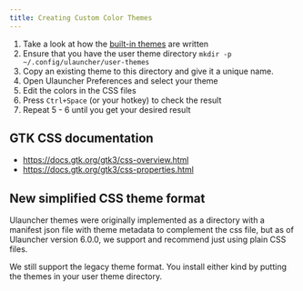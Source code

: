 ```yaml
---
title: Creating Custom Color Themes
---
```


1. Take a look at how the [built-in themes](https://github.com/Ulauncher/Ulauncher/tree/HEAD/data/themes) are written
2. Ensure that you have the user theme directory `mkdir -p ~/.config/ulauncher/user-themes`
3. Copy an existing theme to this directory and give it a unique name.
4. Open Ulauncher Preferences and select your theme
5. Edit the colors in the CSS files
6. Press `Ctrl+Space` (or your hotkey) to check the result
7. Repeat 5 - 6 until you get your desired result

## GTK CSS documentation

- <https://docs.gtk.org/gtk3/css-overview.html>
- <https://docs.gtk.org/gtk3/css-properties.html>

## New simplified CSS theme format

Ulauncher themes were originally implemented as a directory with a manifest json file with theme metadata to complement the css file,
but as of Ulauncher version 6.0.0, we support and recommend just using plain CSS files.

We still support the legacy theme format. You install either kind by putting the themes in your user theme directory.
